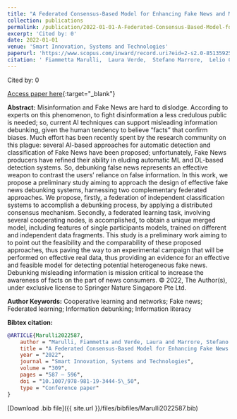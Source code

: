 ```yaml
---
title: "A Federated Consensus-Based Model for Enhancing Fake News and Misleading Information Debunking"
collection: publications
permalink: /publication/2022-01-01-A-Federated-Consensus-Based-Model-for-Enhancing-Fake-News-and-Misleading-Information-Debunking
excerpt: 'Cited by: 0'
date: 2022-01-01
venue: 'Smart Innovation, Systems and Technologies'
paperurl: 'https://www.scopus.com/inward/record.uri?eid=2-s2.0-85135925429&doi=10.1007%2f978-981-19-3444-5_50&partnerID=40&md5=a567f27ff3e442d20cdc6c82a3ecefcf'
citation: ' Fiammetta Marulli,  Laura Verde,  Stefano Marrore,  Lelio Campanile, &quot;A Federated Consensus-Based Model for Enhancing Fake News and Misleading Information Debunking.&quot; Smart Innovation, Systems and Technologies, 2022.'
---
```

Cited by: 0

[Access paper here](https://www.scopus.com/inward/record.uri?eid=2-s2.0-85135925429&doi=10.1007%2f978-981-19-3444-5_50&partnerID=40&md5=a567f27ff3e442d20cdc6c82a3ecefcf){:target="_blank"}

 __Abstract:__ Misinformation and Fake News are hard to dislodge. According to experts on this phenomenon, to fight disinformation a less credulous public is needed; so, current AI techniques can support misleading information debunking, given the human tendency to believe “facts” that confirm biases. Much effort has been recently spent by the research community on this plague: several AI-based approaches for automatic detection and classification of Fake News have been proposed; unfortunately, Fake News producers have refined their ability in eluding automatic ML and DL-based detection systems. So, debunking false news represents an effective weapon to contrast the users’ reliance on false information. In this work, we propose a preliminary study aiming to approach the design of effective fake news debunking systems, harnessing two complementary federated approaches. We propose, firstly, a federation of independent classification systems to accomplish a debunking process, by applying a distributed consensus mechanism. Secondly, a federated learning task, involving several cooperating nodes, is accomplished, to obtain a unique merged model, including features of single participants models, trained on different and independent data fragments. This study is a preliminary work aiming to to point out the feasibility and the comparability of these proposed approaches, thus paving the way to an experimental campaign that will be performed on effective real data, thus providing an evidence for an effective and feasible model for detecting potential heterogeneous fake news. Debunking misleading information is mission critical to increase the awareness of facts on the part of news consumers. © 2022, The Author(s), under exclusive license to Springer Nature Singapore Pte Ltd.

 __Author Keywords:__ Cooperative learning and networks; Fake news; Federated learning; Information debunking; Information literacy

 __Bibtex citation:__ 
```bibtex 
@ARTICLE{Marulli2022587,
    author = "Marulli, Fiammetta and Verde, Laura and Marrore, Stefano and Campanile, Lelio",
    title = "A Federated Consensus-Based Model for Enhancing Fake News and Misleading Information Debunking",
    year = "2022",
    journal = "Smart Innovation, Systems and Technologies",
    volume = "309",
    pages = "587 – 596",
    doi = "10.1007/978-981-19-3444-5\_50",
    type = "Conference paper"
}

``` 
[Download .bib file]({{ site.url }}/files/bibfiles/Marulli2022587.bib) 

